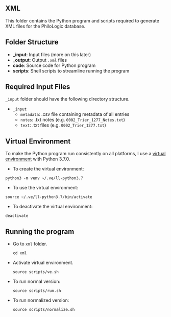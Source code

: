 ## XML

This folder contains the Python program and scripts required to generate XML files for the PhiloLogic database.

## Folder Structure

- **\_input**: Input files (more on this later)
- **\_output**: Output `.xml` files
- **code**: Source code for Python program
- **scripts**: Shell scripts to streamline running the program

## Required Input Files

`_input` folder should have the following directory structure.

- `_input`
  - `metadata`: .csv file containing metadata of all entries
  - `notes`: .txt notes (e.g. `0002_Trier_1277_Notes.txt`)
  - `text`: .txt files (e.g. `0002_Trier_1277.txt`)

## Virtual Environment

To make the Python program run consistently on all platforms, I use a [virtual environment](https://docs.python.org/3/tutorial/venv.html) with Python 3.7.0.

- To create the virtual environment:

```
python3 -m venv ~/.ve/ll-python3.7
```

- To use the virtual environment:

```
source ~/.ve/ll-python3.7/bin/activate
```

- To deactivate the virtual environment:

```
deactivate
```

## Running the program

- Go to `xml` folder.

  ```
  cd xml
  ```

- Activate virtual environment.

  ```
  source scripts/ve.sh
  ```

- To run normal version:

  ```
  source scripts/run.sh
  ```

- To run normalized version:
  ```
  source scripts/normalize.sh
  ```
